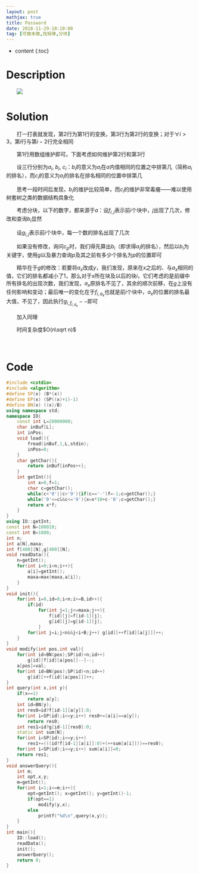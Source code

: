 ```yaml
---
layout: post
mathjax: true
title: Password
date: 2018-11-29-18:10:00
tag: [可做未做,找规律,分块]
---
```

* content
{:toc}
# Description

　　![](http://xsy.gdgzez.com.cn/JudgeOnline/upload/attachment/image/20180619/20180619153705_22021.png)



# Solution

　　打一打表就发现，第2行为第1行的变换，第3行为第2行的变换；对于$\forall i>3$，第$i$行与第$i-2$行完全相同

　　第1行用数组维护即可。下面考虑如何维护第2行和第3行

　　设三行分别为$a_i,\ b_i,\ c_i$：$b_i$的意义为$a_i$在$a$内值相同的位置之中排第几（简称$a_i$的排名），而$c_i$的意义为$a_i$的排名在排名相同的位置中排第几

　　思考一段时间后发现，$b_i$的维护比较简单，而$c_i$的维护非常毒瘤——难以使用树套树之类的数据结构具象化

　　考虑分块，以下的数字，都来源于$a$：设$f_{i,j}$表示前$i$个块中，$j$出现了几次，修改和查询$b_i$显然

　　设$g_{i,j}$表示前$i$个块中，每一个数的排名出现了几次

　　如果没有修改，询问$c_p$时，我们得先算出$b_i$（即求得$a_i$的排名），然后以$b_i$为关键字，使用$g$以及暴力查询$p$及其之前有多少个排名为$p$的位置即可

 　　精华在于$g$的修改：若要将$a_x$改成$y$，我们发现，原来在$x$之后的、与$a_x$相同的值，它们的排名都减小了1，那么对于$x$所在块及以后的块$i$，它们考虑的是前缀中所有排名的出现次数，我们发现，$a_x$原排名不见了，其余的顺次前移，在$g$上没有任何影响和变动；最后唯一的变化在于$f_{i,a_x}$也就是前$i$个块中，$a_x$的位置的排名最大值，不见了，因此执行$g_{i,f_{i,a_x}}--$即可

　　加入同理

　　时间复杂度$O(n\sqrt n)$

　

# Code

```c++
#include <cstdio>
#include <algorithm>
#define SP(x) (B*(x))
#define EP(x) (SP((x)+1)-1)
#define BN(x) ((x)/B)
using namespace std;
namespace IO{
    const int L=20000000;
    char inBuf[L];
    int inPos;
    void load(){
        fread(inBuf,1,L,stdin);
        inPos=0;
    }
    char getChar(){
        return inBuf[inPos++];
    }
    int getInt(){
        int x=0,f=1;
        char c=getChar();
        while(c<'0'||c>'9'){if(c=='-')f=-1;c=getChar();}
        while('0'<=c&&c<='9'){x=x*10+c-'0';c=getChar();}
        return x*f;
    }
}
using IO::getInt;
const int N=100010;
const int B=1800;
int n;
int a[N],maxa;
int f[400][N],g[400][N];
void readData(){
    n=getInt();
    for(int i=0;i<n;i++){
        a[i]=getInt();
        maxa=max(maxa,a[i]);
    }
}
void init(){
    for(int i=0,id=0;i<n;i+=B,id++){
        if(id)
            for(int j=1;j<=maxa;j++){
                f[id][j]=f[id-1][j];
                g[id][j]=g[id-1][j];
            }
        for(int j=i;j<n&&j<i+B;j++) g[id][++f[id][a[j]]]++;
    }
}
void modify(int pos,int val){
    for(int id=BN(pos);SP(id)<n;id++) 
        g[id][f[id][a[pos]]--]--;
    a[pos]=val;
    for(int id=BN(pos);SP(id)<n;id++)
        g[id][++f[id][a[pos]]]++;
}
int query(int x,int y){
    if(x==1)
        return a[y];
    int id=BN(y);
    int res0=id?f[id-1][a[y]]:0;
    for(int i=SP(id);i<=y;i++) res0+=(a[i]==a[y]);
        return res0;
    int res1=id?g[id-1][res0]:0;
    static int sum[N];
    for(int i=SP(id);i<=y;i++)
        res1+=(((id?f[id-1][a[i]]:0)+(++sum[a[i]]))==res0);
    for(int i=SP(id);i<=y;i++) sum[a[i]]=0;
    return res1;
}
void answerQuery(){
    int m;
    int opt,x,y;
    m=getInt();
    for(int i=1;i<=m;i++){
        opt=getInt(); x=getInt(); y=getInt()-1;
        if(opt==1)
            modify(y,x);
        else
            printf("%d\n",query(x,y));
    }
}
int main(){
    IO::load();
    readData();
    init();
    answerQuery();
    return 0;
}
```

